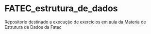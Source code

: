 # FATEC_estrutura_de_dados
Repositorio destinado a execução de exercicios em aula da Materia de Estrutura de Dados da Fatec
